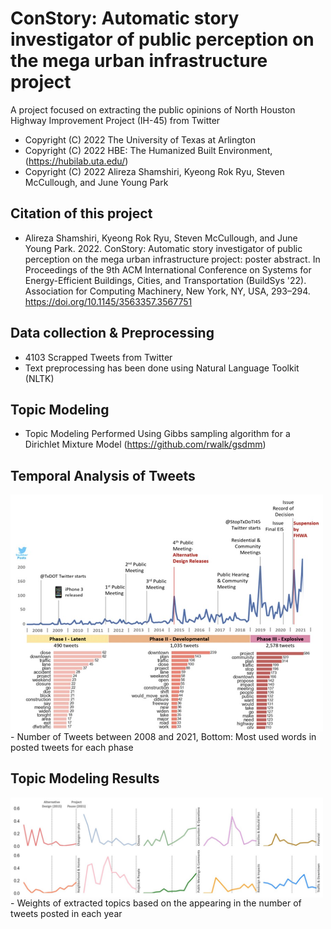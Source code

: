 # ConStory: Automatic story investigator of public perception on the mega urban infrastructure project 

A project focused on extracting the public opinions of North Houston Highway Improvement Project (IH-45) from Twitter

 *  Copyright (C) 2022  The University of Texas at Arlington
 *  Copyright (C) 2022  HBE: The Humanized Built Environment, (https://hubilab.uta.edu/)
 *  Copyright (C) 2022  Alireza Shamshiri, Kyeong Rok Ryu, Steven McCullough, and June Young Park

## Citation of this project

- Alireza Shamshiri, Kyeong Rok Ryu, Steven McCullough, and June Young Park. 2022. ConStory: Automatic story investigator of public perception on the mega urban infrastructure project: poster abstract. In Proceedings of the 9th ACM International Conference on Systems for Energy-Efficient Buildings, Cities, and Transportation (BuildSys '22). Association for Computing Machinery, New York, NY, USA, 293–294. https://doi.org/10.1145/3563357.3567751

## Data collection & Preprocessing

- 4103 Scrapped Tweets from Twitter 
- Text preprocessing has been done using Natural Language Toolkit (NLTK)

## Topic Modeling

- Topic Modeling Performed Using Gibbs sampling algorithm for a Dirichlet Mixture Model (https://github.com/rwalk/gsdmm)

## Temporal Analysis of Tweets

<p align="center">
		<img align="left" src="https://github.com/Alireza-shm/Constory/blob/main/Images/tA.jpg" "height="500" width="500" />
</p>
			- Number of Tweets between 2008 and 2021, Bottom: Most used words in posted tweets for each phase

## Topic Modeling Results

<p align="center">
		<img align="left" src="https://github.com/Alireza-shm/Constory/blob/main/Images/Tr.jpg" "height="500" width="500" />
</p>
			- Weights of extracted topics based on the appearing in the number of tweets posted in each year
